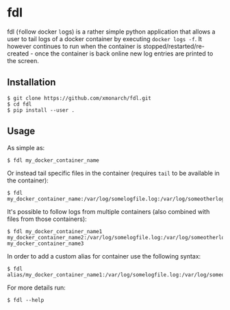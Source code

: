 # fdl

fdl (`f`ollow `d`ocker `l`ogs) is a rather simple python application that allows a user to tail logs of a docker container by executing `docker logs -f`. 
It however continues to run when the container is stopped/restarted/re-created - once the container is back online 
new log entries are printed to the screen.

## Installation

```shell
$ git clone https://github.com/xmonarch/fdl.git
$ cd fdl
$ pip install --user .
```

## Usage

As simple as:
```shell
$ fdl my_docker_container_name
```

Or instead tail specific files in the container (requires `tail` to be available in the container):
```shell
$ fdl my_docker_container_name:/var/log/somelogfile.log:/var/log/someotherlogfile.log
``` 

It's possible to follow logs from multiple containers (also combined with files from those containers):
```shell
$ fdl my_docker_container_name1 my_docker_container_name2:/var/log/somelogfile.log:/var/log/someotherlogfile.log my_docker_container_name3
```

In order to add a custom alias for container use the following syntax:
```shell
$ fdl alias/my_docker_container_name1:/var/log/somelogfile.log:/var/log/someotherlogfile.log
```

For more details run:
```shell
$ fdl --help
```
